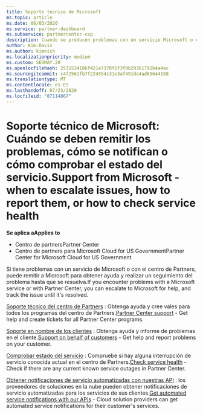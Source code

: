 ```yaml
---
title: Soporte técnico de Microsoft
ms.topic: article
ms.date: 06/03/2020
ms.service: partner-dashboard
ms.subservice: partnercenter-csp
description: Cuando se producen problemas con un servicio Microsoft o con el Centro de partners, puedes escalarlo a Microsoft para obtener ayuda y realizar un seguimiento del problema hasta que se resuelva.
author: Kim-Davis
ms.author: kimnich
ms.localizationpriority: medium
ms.custom: SEOMAY.20
ms.openlocfilehash: 2531534106f421e7378f1f3f0b29361792b4a4ac
ms.sourcegitcommit: c4f2561fb7f224554c31e3af491de4ad65644158
ms.translationtype: MT
ms.contentlocale: es-ES
ms.lasthandoff: 07/23/2020
ms.locfileid: "87114867"
---
```

# <a name="support-from-microsoft---when-to-escalate-issues-how-to-report-them-or-how-to-check-service-health"></a><span data-ttu-id="3e655-103">Soporte técnico de Microsoft: Cuándo se deben remitir los problemas, cómo se notifican o cómo comprobar el estado del servicio.</span><span class="sxs-lookup"><span data-stu-id="3e655-103">Support from Microsoft - when to escalate issues, how to report them, or how to check service health</span></span>

<span data-ttu-id="3e655-104">**Se aplica a**</span><span class="sxs-lookup"><span data-stu-id="3e655-104">**Applies to**</span></span>

- <span data-ttu-id="3e655-105">Centro de partners</span><span class="sxs-lookup"><span data-stu-id="3e655-105">Partner Center</span></span>
- <span data-ttu-id="3e655-106">Centro de partners para Microsoft Cloud for US Government</span><span class="sxs-lookup"><span data-stu-id="3e655-106">Partner Center for Microsoft Cloud for US Government</span></span>

<span data-ttu-id="3e655-107">Si tiene problemas con un servicio de Microsoft o con el centro de Partners, puede remitir a Microsoft para obtener ayuda y realizar un seguimiento del problema hasta que se resuelva.</span><span class="sxs-lookup"><span data-stu-id="3e655-107">If you encounter problems with a Microsoft service or with Partner Center, you can escalate to Microsoft for help, and track the issue until it's resolved.</span></span>

<span data-ttu-id="3e655-108">[Soporte técnico del centro de Partners](report-problems-with-partner-center.md) : Obtenga ayuda y cree vales para todos los programas del centro de Partners.</span><span class="sxs-lookup"><span data-stu-id="3e655-108">[Partner Center support](report-problems-with-partner-center.md) - Get help and create tickets for all Partner Center programs.</span></span>

<span data-ttu-id="3e655-109">[Soporte en nombre de los clientes](report-problems-on-behalf-of-a-customer.md) : Obtenga ayuda y informe de problemas en el cliente.</span><span class="sxs-lookup"><span data-stu-id="3e655-109">[Support on behalf of customers](report-problems-on-behalf-of-a-customer.md) - Get help and report problems on your customer.</span></span>

<span data-ttu-id="3e655-110">[Comprobar estado del servicio](check-service-health.md) : Compruebe si hay alguna interrupción de servicio conocida actual en el centro de Partners.</span><span class="sxs-lookup"><span data-stu-id="3e655-110">[Check service health](check-service-health.md) - Check if there are any current known service outages in Partner Center.</span></span>

<span data-ttu-id="3e655-111">[Obtener notificaciones de servicio automatizadas con nuestras API](get-automated-service-notifications-with-our-apis.md) : los proveedores de soluciones en la nube pueden obtener notificaciones de servicio automatizadas para los servicios de sus clientes.</span><span class="sxs-lookup"><span data-stu-id="3e655-111">[Get automated service notifications with our APIs](get-automated-service-notifications-with-our-apis.md) - Cloud solution providers can get automated service notifications for their customer's services.</span></span>


 

 



